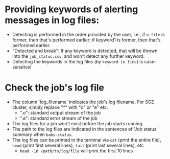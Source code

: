 # Providing keywords of alerting messages in log files:
- Detecting is performed in the order provided by the user, i.e., if `o_file` is former, then that's performed earlier; if keyword1 is former, then that's performed earlier.
- "Detected and break": If any keyword is detected, that will be thrown into the `job_status.csv`, and won't detect any further keyword.
- Detecting the keywords in the log files (by `keyword in line`) is case-sensitve! 

# Check the job's log file
- The column 'log_filename' indicates the job's log filename. For SGE cluster, simply replace "*" with "o" or "e" etc.
    - "<jobname>.o<jobid>": standard output stream of the job
    - "<jobname>.e<jobid>": standard error stream of the job
- The log files for a job won't exist before the job starts running.
- The path to the log files are indicated in the sentences of 'Job status' summary when `babs-status`.
- The log files can be printed in the terminal via `cat` (print the entire file), `head` (print first several lines), `tail` (print last several lines), etc
    - `head -10 /path/to/log/file` will print the first 10 lines